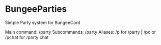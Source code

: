 # BungeeParties

Simple Party system for BungeeCord

Main command: /party
Subcommands: /party <subcommand>
Aliases: /p for /party | /pc or /pchat for /party chat
